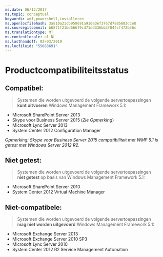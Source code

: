 ```yaml
---
ms.date: 06/12/2017
ms.topic: conceptual
keywords: wmf,powershell,installeren
ms.openlocfilehash: 3a810a21cb959691a910a3ef3767d7885683dce8
ms.sourcegitcommit: b6871f21bd666f9cd71dd336bb3f844cf472b56c
ms.translationtype: MT
ms.contentlocale: nl-NL
ms.lasthandoff: 02/03/2019
ms.locfileid: "55688691"
---
```

# <a name="product-compatibility-status"></a>Productcompatibiliteitsstatus

## <a name="compatible"></a>Compatibel:
> Systemen die worden uitgevoerd de volgende servertoepassingen **kunt uitvoeren** Windows Management Framework 5.1:

- Microsoft SharePoint Server 2013
- Skype voor Business Server 2015 (_Zie Opmerking_)
- Microsoft Lync Server 2013
- System Center 2012 Configuration Manager

_Opmerking: Skype voor Business Server 2015 compatibiliteit met WMF 5.1 is getest met Windows Server 2012 R2._

## <a name="not-tested"></a>Niet getest:
> Systemen die worden uitgevoerd de volgende servertoepassingen **niet getest** op basis van Windows Management Framework 5.1:

- Microsoft SharePoint Server 2010
- System Center 2012 Virtual Machine Manager

## <a name="incompatible"></a>Niet-compatibele:
> Systemen die worden uitgevoerd de volgende servertoepassingen **mag niet worden uitgevoerd** Windows Management Framework 5.1:

- Microsoft Exchange Server 2013
- Microsoft Exchange Server 2010 SP3
- Microsoft Lync Server 2010
- System Center 2012 R2 Service Management Automation

